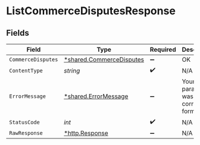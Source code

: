 # ListCommerceDisputesResponse


## Fields

| Field                                                               | Type                                                                | Required                                                            | Description                                                         |
| ------------------------------------------------------------------- | ------------------------------------------------------------------- | ------------------------------------------------------------------- | ------------------------------------------------------------------- |
| `CommerceDisputes`                                                  | [*shared.CommerceDisputes](../../models/shared/commercedisputes.md) | :heavy_minus_sign:                                                  | OK                                                                  |
| `ContentType`                                                       | *string*                                                            | :heavy_check_mark:                                                  | N/A                                                                 |
| `ErrorMessage`                                                      | [*shared.ErrorMessage](../../models/shared/errormessage.md)         | :heavy_minus_sign:                                                  | Your `query` parameter was not correctly formed                     |
| `StatusCode`                                                        | *int*                                                               | :heavy_check_mark:                                                  | N/A                                                                 |
| `RawResponse`                                                       | [*http.Response](https://pkg.go.dev/net/http#Response)              | :heavy_minus_sign:                                                  | N/A                                                                 |
